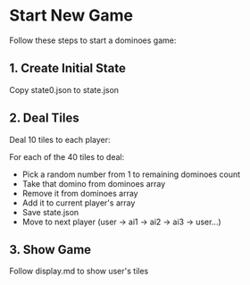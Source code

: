 # Start New Game

Follow these steps to start a dominoes game:

## 1. Create Initial State
Copy state0.json to state.json

## 2. Deal Tiles
Deal 10 tiles to each player:

For each of the 40 tiles to deal:
- Pick a random number from 1 to remaining dominoes count
- Take that domino from dominoes array
- Remove it from dominoes array  
- Add it to current player's array
- Save state.json
- Move to next player (user → ai1 → ai2 → ai3 → user...)

## 3. Show Game
Follow display.md to show user's tiles